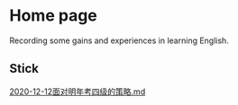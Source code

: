 # Home page

Recording some gains and experiences in learning English.

## Stick

[2020-12-12面对明年考四级的策略.md](/Diary/2020-12-12面对明年考四级的策略)